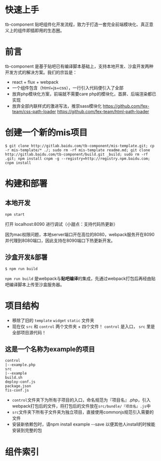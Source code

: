 # 快速上手

tb-component 贴吧组件化开发流程，致力于打造一套完全前端模块化、真正意义上的组件即插即用的生态圈。

# 前言

tb-component 是基于贴吧已有编译脚本基础上，支持本地开发、沙盒开发两种开发方式的解决方案。我们的宗旨是：

- react + flux + webpack
- 一个组件包含（html+js+css），一行引入代码便引入了全部
- 放弃php模块化方案，前端就不需要care php的模块化，首屏、后端渲染都已实现
- 放弃全部内联样式的激进写法，推崇sass模块化 https://github.com/fex-team/css-path-loader https://github.com/fex-team/html-path-loader

# 创建一个新的mis项目

````
$ git clone http://gitlab.baidu.com/tb-component/mis-template.git; cp -r mis-template/* ./; sudo rm -rf mis-template readme.md; git clone http://gitlab.baidu.com/tb-component/build.git _build; sudo rm -rf .git; npm install cnpm -g --registry=http://registry.npm.baidu.com; cnpm install
````

# 构建和部署

## 本地开发

````
npm start
````

打开 localhost:8090 进行调试（小甜点：支持代码热更新）

因为mac权限问题，本地server端口开在高位的8080，webpack服务开在8090并代理到8080端口，因此支持在8090端口下热更新开发。

## 沙盒开发&部署

````
$ npm run build
````

`npm run build` 是webpack与**贴吧编译**的集成，先通过webpack打包后再经由贴吧编译脚本上传至沙盒服务器。

# 项目结构

- 移除了旧的 `template` `widget` `static` 文件夹
- 现在仅 `src` 和 `control` 两个文件夹 + 四个文件！ `control` 是入口， `src` 里是全部项目源代码！

## 这是一个名称为example的项目

````
control
|--example.php
src
|--example
build.sh
deploy-conf.js
package.json
fis-conf.js
````

- `control`文件夹下为所有子项目的入口，命名规范为『项目名』.php，引入webpack打包后的文件，将打包后的文件放在`src/bundle/『项目名』.js`中
- `src`文件夹下所有子文件夹为独立项目，直接使用commonjs规范引入需要的文件
- 安装新依赖包时，请npm install example --save 以便其他人install的时候能安装到完整的包

# 组件索引